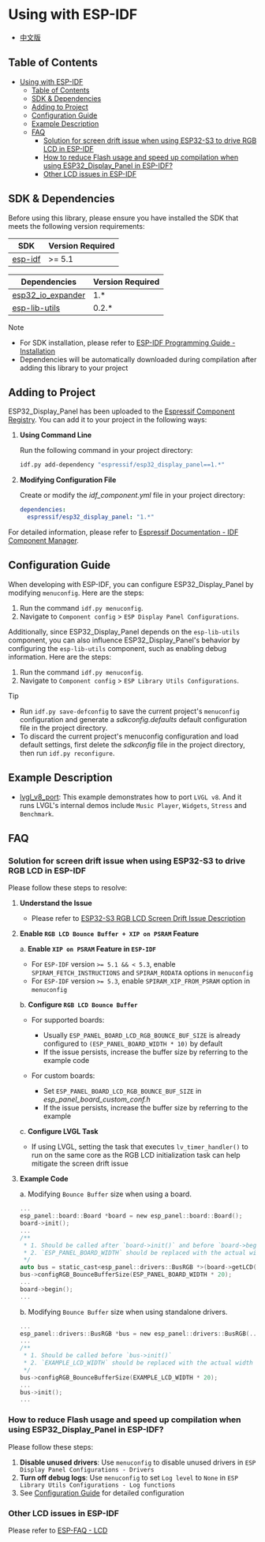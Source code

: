 # Using with ESP-IDF

* [中文版](./use_with_idf_cn.md)

## Table of Contents

- [Using with ESP-IDF](#using-with-esp-idf)
  - [Table of Contents](#table-of-contents)
  - [SDK \& Dependencies](#sdk--dependencies)
  - [Adding to Project](#adding-to-project)
  - [Configuration Guide](#configuration-guide)
  - [Example Description](#example-description)
  - [FAQ](#faq)
    - [Solution for screen drift issue when using ESP32-S3 to drive RGB LCD in ESP-IDF](#solution-for-screen-drift-issue-when-using-esp32-s3-to-drive-rgb-lcd-in-esp-idf)
    - [How to reduce Flash usage and speed up compilation when using ESP32\_Display\_Panel in ESP-IDF?](#how-to-reduce-flash-usage-and-speed-up-compilation-when-using-esp32_display_panel-in-esp-idf)
    - [Other LCD issues in ESP-IDF](#other-lcd-issues-in-esp-idf)

## SDK & Dependencies

Before using this library, please ensure you have installed the SDK that meets the following version requirements:

|                     **SDK**                     | **Version Required** |
| ----------------------------------------------- | ------------------- |
| [esp-idf](https://github.com/espressif/esp-idf) | >= 5.1              |

|                                       **Dependencies**                                       | **Version Required** |
| -------------------------------------------------------------------------------------------- | ------------------- |
| [esp32_io_expander](https://components.espressif.com/components/espressif/esp32_io_expander) | 1.*                 |
| [esp-lib-utils](https://components.espressif.com/components/espressif/esp-lib-utils)         | 0.2.*               |

> [!NOTE]
> * For SDK installation, please refer to [ESP-IDF Programming Guide - Installation](https://docs.espressif.com/projects/esp-idf/en/latest/esp32/get-started/index.html#get-started-how-to-get-esp-idf)
> * Dependencies will be automatically downloaded during compilation after adding this library to your project

## Adding to Project

ESP32_Display_Panel has been uploaded to the [Espressif Component Registry](https://components.espressif.com/). You can add it to your project in the following ways:

1. **Using Command Line**

    Run the following command in your project directory:

    ```bash
    idf.py add-dependency "espressif/esp32_display_panel==1.*"
    ```

2. **Modifying Configuration File**

    Create or modify the *idf_component.yml* file in your project directory:

    ```yaml
    dependencies:
      espressif/esp32_display_panel: "1.*"
    ```

For detailed information, please refer to [Espressif Documentation - IDF Component Manager](https://docs.espressif.com/projects/esp-idf/en/latest/esp32/api-guides/tools/idf-component-manager.html).

## Configuration Guide

When developing with ESP-IDF, you can configure ESP32_Display_Panel by modifying `menuconfig`. Here are the steps:

1. Run the command `idf.py menuconfig`.
2. Navigate to `Component config` > `ESP Display Panel Configurations`.

Additionally, since ESP32_Display_Panel depends on the `esp-lib-utils` component, you can also influence ESP32_Display_Panel's behavior by configuring the `esp-lib-utils` component, such as enabling debug information. Here are the steps:

1. Run the command `idf.py menuconfig`.
2. Navigate to `Component config` > `ESP Library Utils Configurations`.

> [!TIP]
> * Run `idf.py save-defconfig` to save the current project's `menuconfig` configuration and generate a *sdkconfig.defaults* default configuration file in the project directory.
> * To discard the current project's menuconfig configuration and load default settings, first delete the *sdkconfig* file in the project directory, then run `idf.py reconfigure`.

## Example Description

* [lvgl_v8_port](../../examples/esp_idf/lvgl_v8_port/): This example demonstrates how to port `LVGL v8`. And it runs LVGL's internal demos include `Music Player`, `Widgets`, `Stress` and `Benchmark`.

## FAQ

### Solution for screen drift issue when using ESP32-S3 to drive RGB LCD in ESP-IDF

Please follow these steps to resolve:

1. **Understand the Issue**

    * Please refer to [ESP32-S3 RGB LCD Screen Drift Issue Description](https://docs.espressif.com/projects/esp-faq/en/latest/software-framework/peripherals/lcd.html#why-do-i-get-drift-overall-drift-of-the-display-when-esp32-s3-is-driving-an-rgb-lcd-screen)

2. **Enable `RGB LCD Bounce Buffer + XIP on PSRAM` Feature**

    a. **Enable `XIP on PSRAM` Feature in `ESP-IDF`**

    - For `ESP-IDF` version `>= 5.1 && < 5.3`, enable `SPIRAM_FETCH_INSTRUCTIONS` and `SPIRAM_RODATA` options in `menuconfig`
    - For `ESP-IDF` version `>= 5.3`, enable `SPIRAM_XIP_FROM_PSRAM` option in `menuconfig`

    b. **Configure `RGB LCD Bounce Buffer`**

    - For supported boards:

        * Usually `ESP_PANEL_BOARD_LCD_RGB_BOUNCE_BUF_SIZE` is already configured to `(ESP_PANEL_BOARD_WIDTH * 10)` by default
        * If the issue persists, increase the buffer size by referring to the example code

    - For custom boards:

        * Set `ESP_PANEL_BOARD_LCD_RGB_BOUNCE_BUF_SIZE` in *esp_panel_board_custom_conf.h*
        * If the issue persists, increase the buffer size by referring to the example

    c. **Configure LVGL Task**

    - If using LVGL, setting the task that executes `lv_timer_handler()` to run on the same core as the RGB LCD initialization task can help mitigate the screen drift issue

3. **Example Code**

    a. Modifying `Bounce Buffer` size when using a board.

    ```c
    ...
    esp_panel::board::Board *board = new esp_panel::board::Board();
    board->init();
    ...
    /**
     * 1. Should be called after `board->init()` and before `board->begin()`
     * 2. `ESP_PANEL_BOARD_WIDTH` should be replaced with the actual width of the LCD
     */
    auto bus = static_cast<esp_panel::drivers::BusRGB *>(board->getLCD()->getBus());
    bus->configRGB_BounceBufferSize(ESP_PANEL_BOARD_WIDTH * 20);
    ...
    board->begin();
    ...
    ```

    b. Modifying `Bounce Buffer` size when using standalone drivers.

    ```c
    ...
    esp_panel::drivers::BusRGB *bus = new esp_panel::drivers::BusRGB(...);
    ...
    /**
     * 1. Should be called before `bus->init()`
     * 2. `EXAMPLE_LCD_WIDTH` should be replaced with the actual width of the LCD
     */
    bus->configRGB_BounceBufferSize(EXAMPLE_LCD_WIDTH * 20);
    ...
    bus->init();
    ...
    ```

### How to reduce Flash usage and speed up compilation when using ESP32_Display_Panel in ESP-IDF?

Please follow these steps:

1. **Disable unused drivers**: Use `menuconfig` to disable unused drivers in `ESP Display Panel Configurations - Drivers`
2. **Turn off debug logs**: Use `menuconfig` to set `Log level` to `None` in `ESP Library Utils Configurations - Log functions`
3. See [Configuration Guide](#configuration-guide) for detailed configuration

### Other LCD issues in ESP-IDF

Please refer to [ESP-FAQ - LCD](https://docs.espressif.com/projects/esp-faq/en/latest/software-framework/peripherals/lcd.html)
